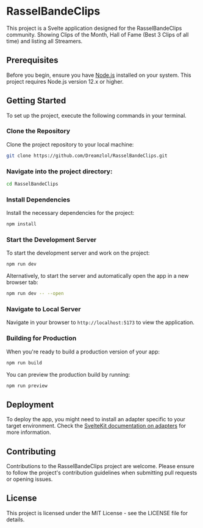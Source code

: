 # RasselBandeClips

This project is a Svelte application designed for the RasselBandeClips community. Showing Clips of the Month, Hall of Fame (Best 3 Clips of all time) and listing all Streamers.

## Prerequisites

Before you begin, ensure you have [Node.js](https://nodejs.org/) installed on your system. This project requires Node.js version 12.x or higher.

## Getting Started

To set up the project, execute the following commands in your terminal.

### Clone the Repository

Clone the project repository to your local machine:

```bash
git clone https://github.com/Dreamzlol/RasselBandeClips.git
```

### Navigate into the project directory:

```bash
cd RasselBandeClips
```

### Install Dependencies

Install the necessary dependencies for the project:

```bash
npm install
```

### Start the Development Server

To start the development server and work on the project:

```bash
npm run dev
```

Alternatively, to start the server and automatically open the app in a new browser tab:

```bash
npm run dev -- --open
```

### Navigate to Local Server

Navigate in your browser to `http://localhost:5173` to view the application.

### Building for Production

When you're ready to build a production version of your app:

```bash
npm run build
```

You can preview the production build by running:

```bash
npm run preview
```

## Deployment

To deploy the app, you might need to install an adapter specific to your target environment. Check the [SvelteKit documentation on adapters](https://kit.svelte.dev/docs/adapters) for more information.

## Contributing

Contributions to the RasselBandeClips project are welcome. Please ensure to follow the project's contribution guidelines when submitting pull requests or opening issues.

## License

This project is licensed under the MIT License - see the LICENSE file for details.